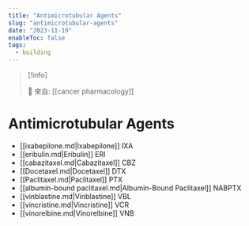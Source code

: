 ```yaml
---
title: "Antimicrotubular Agents"
slug: "antimicrotubular-agents"
date: "2023-11-19"
enableToc: false
tags:
  - building
---
```


> [!info]
>
> 🌱 來自: [[cancer pharmacology]]

# Antimicrotubular Agents

- [[ixabepilone.md|Ixabepilone]] IXA
- [[eribulin.md|Eribulin]]  ERI
- [[cabazitaxel.md|Cabazitaxel]] CBZ
- [[Docetaxel.md|Docetaxel]] DTX
- [[Paclitaxel.md|Paclitaxel]] PTX
- [[albumin-bound paclitaxel.md|Albumin-Bound Paclitaxel]] NABPTX
- [[vinblastine.md|Vinblastine]] VBL
- [[vincristine.md|Vincristine]] VCR
- [[vinorelbine.md|Vinorelbine]] VNB
